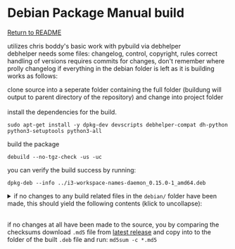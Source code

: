 # Debian Package Manual build

[Return to README](../README.md)

utilizes chris boddy's basic work with pybuild via debhelper  
debhelper needs some files: changelog, control, copyright, rules
correct handling of versions requires commits for changes, don't remember where prolly changelog
if everything in the debian folder is left as it is building works as follows:

clone source into a seperate folder containing the full folder (buildung will output to parent directory of the repository) and change into project folder
<br>
<br>
install the dependencies for the build.
```
sudo apt-get install -y dpkg-dev devscripts debhelper-compat dh-python python3-setuptools python3-all
```

build the package
```
debuild --no-tgz-check -us -uc
```

you can verify the build success by running:
```
dpkg-deb --info ../i3-workspace-names-daemon_0.15.0-1_amd64.deb
```

<details>
<summary>if no changes to any build related files in the <code>debian/</code> folder have been made, this should yield the following contents (klick to uncollapse):</summary>

```
new Debian package, version 2.0.
size 25190 bytes: control archive=1150 bytes.
    525 bytes,    13 lines      control
   1138 bytes,    11 lines      md5sums
    297 bytes,    12 lines   *  postinst             #!/bin/sh
    441 bytes,    12 lines   *  prerm                #!/bin/sh
Package: i3-workspace-names-daemon
Version: 0.15.0-1
Architecture: amd64
Maintainer: Floyd Otsoko <floydotsoko@gmx.net>
Installed-Size: 103
Depends: python3-i3ipc, python3:any, dh-python
Suggests: fonts-font-awesome
Section: python
Priority: optional
Homepage: https://github.com/i3-workspace-names-daemon/i3-workspace-names-daemon
Description: Description: Rename i3 workspaces dynamically
  Dynamically update the name of each i3wm workspace using font-awesome icons
  or the names of applications running in each workspace.
```
</details>
<br>

if no changes at all have been made to the source, you by comparing the checksums download `.md5` file from [latest release](https://github.com/CastixGitHub/i3-workspace-names-daemon/releases/latest) and copy into to the folder of the built `.deb` file and run:
`md5sum -c *.md5`